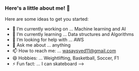 ### Here's a little about me! 👋



Here are some ideas to get you started:

- 🔭 I’m currently working on ... Machine learning and AI
- 🌱 I’m currently learning ... Data structures and Algorithms
- 🤔 I’m looking for help with ... AWS
- 💬 Ask me about ... anything
- 📫 How to reach me: ... wasaysyed11@gmail.com
- 😄 Hobbies: ... Weightlifting, Basketball, Soccer, F1
- ⚡ Fun fact: ... I can skateboard
-->
